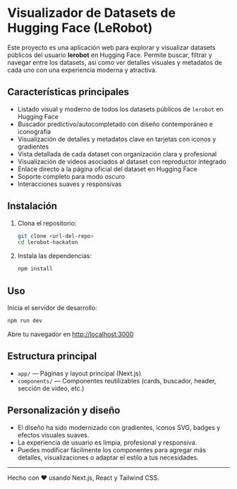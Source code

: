 # Visualizador de Datasets de Hugging Face (LeRobot)

Este proyecto es una aplicación web para explorar y visualizar datasets públicos del usuario **lerobot** en Hugging Face. Permite buscar, filtrar y navegar entre los datasets, así como ver detalles visuales y metadatos de cada uno con una experiencia moderna y atractiva.

## Características principales
- Listado visual y moderno de todos los datasets públicos de `lerobot` en Hugging Face
- Buscador predictivo/autocompletado con diseño contemporáneo e iconografía
- Visualización de detalles y metadatos clave en tarjetas con iconos y gradientes
- Vista detallada de cada dataset con organización clara y profesional
- Visualización de videos asociados al dataset con reproductor integrado
- Enlace directo a la página oficial del dataset en Hugging Face
- Soporte completo para modo oscuro
- Interacciones suaves y responsivas

## Instalación

1. Clona el repositorio:
   ```bash
   git clone <url-del-repo>
   cd lerobot-hackaton
   ```
2. Instala las dependencias:
   ```bash
   npm install
   ```

## Uso

Inicia el servidor de desarrollo:
```bash
npm run dev
```

Abre tu navegador en [http://localhost:3000](http://localhost:3000)

## Estructura principal
- `app/` — Páginas y layout principal (Next.js)
- `components/` — Componentes reutilizables (cards, buscador, header, sección de video, etc.)

## Personalización y diseño
- El diseño ha sido modernizado con gradientes, iconos SVG, badges y efectos visuales suaves.
- La experiencia de usuario es limpia, profesional y responsiva.
- Puedes modificar fácilmente los componentes para agregar más detalles, visualizaciones o adaptar el estilo a tus necesidades.

---

Hecho con ❤️ usando Next.js, React y Tailwind CSS.
